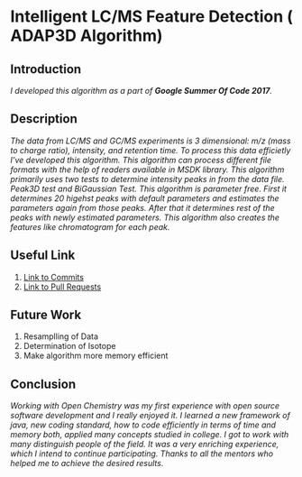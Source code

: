 # Intelligent LC/MS Feature Detection ( ADAP3D Algorithm)

## Introduction

*I developed this algorithm as a part of **Google Summer Of Code 2017**.*

## Description

*The data from LC/MS and GC/MS experiments is 3 dimensional: m/z (mass to charge ratio), intensity, and retention time. To process this data efficietly I've developed this algorithm. This algorithm can process different file formats with the help of readers available in MSDK library. This algorithm primarily uses two tests to determine intensity peaks in from the data file. Peak3D test and BiGaussian Test. This algorithm is parameter free. First it determines 20 higehst peaks with default parameters and estimates the parameters again from those peaks. After that it determines rest of the peaks with newly estimated parameters. This algorithm also creates the features like chromatogram for each peak.*

## Useful Link

1. [Link to Commits](https://github.com/msdk/msdk/commits?author=dharak029)
2. [Link to Pull Requests](https://github.com/msdk/msdk/pulls?q=is%3Apr+is%3Aclosed+no%3Aassignee+author%3Adharak029)

## Future Work

1. Resamplling of Data
2. Determination of Isotope  
2. Make algorithm more memory efficient

## Conclusion

*Working with Open Chemistry was my first experience with open source software development and I really enjoyed it. I learned a new framework of java, new coding standard, how to code efficiently in terms of time and memory both, applied many concepts studied in college. I got to work with many distinguish people of the field. It was a very enriching experience, which I intend to continue participating. Thanks to all the mentors who helped me to achieve the desired results.*
